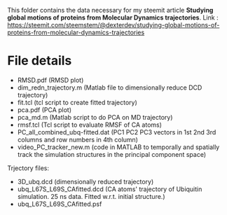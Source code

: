 This folder contains the data necessary for my steemit article **Studying global motions of proteins from Molecular Dynamics trajectories**. Link : https://steemit.com/steemstem/@dexterdev/studying-global-motions-of-proteins-from-molecular-dynamics-trajectories


File details
============
- RMSD.pdf (RMSD plot)
- dim_redn_trajectory.m (Matlab file to dimensionally reduce DCD trajectory)
- fit.tcl (tcl script to create fitted trajectory)
- pca.pdf (PCA plot)
- pca_md.m (Matlab script to do PCA on MD trajectory)
- rmsf.tcl (Tcl script to evaluate RMSF of CA atoms)
- PC_all_combined_ubq-fitted.dat (PC1 PC2 PC3 vectors in 1st 2nd 3rd columns and row numbers in 4th column)
- video_PC_tracker_new.m (code in MATLAB to temporally and spatially track the simulation structures in the principal component space)

Trjectory files:

- 3D_ubq.dcd (dimensionally reduced trajectory)
- ubq_L67S_L69S_CAfitted.dcd (CA atoms' trajectory of Ubiquitin simulation. 25 ns data. Fitted w.r.t. initial structure.)
- ubq_L67S_L69S_CAfitted.psf
